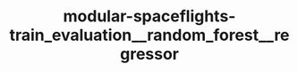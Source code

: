 ---
schema: default
title: modular-spaceflights-train_evaluation__random_forest__regressor
organization: ResponsibleAIML
notes: type = kedro_datasets.pickle.pickle_dataset
resources:
  - name: modular-spaceflights-train_evaluation__random_forest__regressor
    url: 'https://www.github.com/ResponsibleAIML/django-kedro/tree/main/kedro-projects/demo-project-kedro/data/06_models/random_forest.pkl'
    format: pkl
category:
  - 06-models
maintainer: 
maintainer_email: 
project:
  - modular-spaceflights
preview: |
  
---